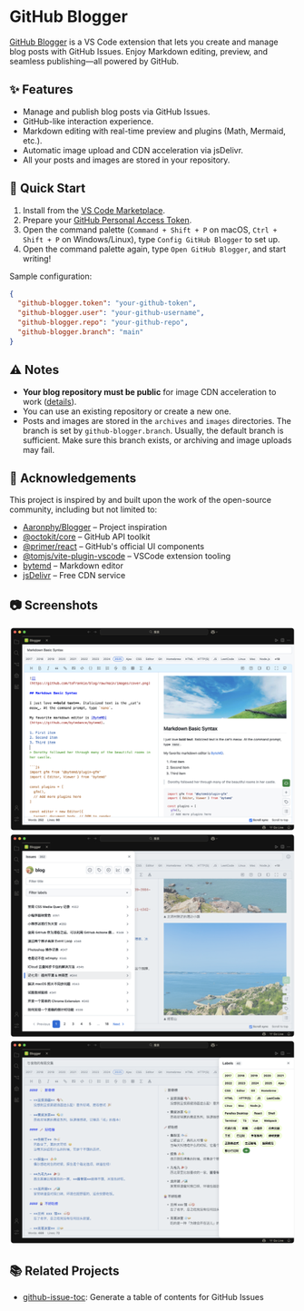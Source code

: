# GitHub Blogger

[GitHub Blogger](https://github.com/toFrankie/github-blogger) is a VS Code extension that lets you create and manage blog posts with GitHub Issues. Enjoy Markdown editing, preview, and seamless publishing—all powered by GitHub.

## ✨ Features

- Manage and publish blog posts via GitHub Issues.
- GitHub-like interaction experience.
- Markdown editing with real-time preview and plugins (Math, Mermaid, etc.).
- Automatic image upload and CDN acceleration via jsDelivr.
- All your posts and images are stored in your repository.

## 🚀 Quick Start

1. Install from the [VS Code Marketplace](https://marketplace.visualstudio.com/items?itemName=Frankie.github-blogger).
2. Prepare your [GitHub Personal Access Token](https://docs.github.com/en/authentication/keeping-your-account-and-data-secure/managing-your-personal-access-tokens).
3. Open the command palette (`Command + Shift + P` on macOS, `Ctrl + Shift + P` on Windows/Linux), type `Config GitHub Blogger` to set up.
4. Open the command palette again, type `Open GitHub Blogger`, and start writing!

Sample configuration:

```json
{
  "github-blogger.token": "your-github-token",
  "github-blogger.user": "your-github-username",
  "github-blogger.repo": "your-github-repo",
  "github-blogger.branch": "main"
}
```

## ⚠️ Notes

- **Your blog repository must be public** for image CDN acceleration to work ([details](https://github.com/jsdelivr/jsdelivr/issues/18243#issuecomment-857512289)).
- You can use an existing repository or create a new one.
- Posts and images are stored in the `archives` and `images` directories. The branch is set by `github-blogger.branch`. Usually, the default branch is sufficient. Make sure this branch exists, or archiving and image uploads may fail.

## 🙏 Acknowledgements

This project is inspired by and built upon the work of the open-source community, including but not limited to:

- [Aaronphy/Blogger](https://github.com/Aaronphy/Blogger) – Project inspiration
- [@octokit/core](https://github.com/octokit/core.js) – GitHub API toolkit
- [@primer/react](https://primer.style/react) – GitHub's official UI components
- [@tomjs/vite-plugin-vscode](https://github.com/tomjs/vite-plugin-vscode) – VSCode extension tooling
- [bytemd](https://github.com/bytedance/bytemd) – Markdown editor
- [jsDelivr](https://www.jsdelivr.com/?docs=gh) – Free CDN service

## 📷 Screenshots

![](https://raw.githubusercontent.com/toFrankie/github-blogger/main/images/screenshot-1.png)
![](https://raw.githubusercontent.com/toFrankie/github-blogger/main/images/screenshot-2.png)
![](https://raw.githubusercontent.com/toFrankie/github-blogger/main/images/screenshot-3.png)

## 📚 Related Projects

- [github-issue-toc](https://github.com/toFrankie/github-issue-toc): Generate a table of contents for GitHub Issues

